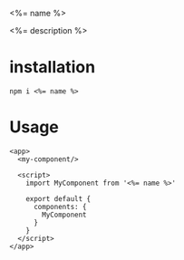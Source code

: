 <%= name %>

<%= description %>

# installation

```
npm i <%= name %>
```

# Usage

```riot
<app>
  <my-component/>

  <script>
    import MyComponent from '<%= name %>'

    export default {
      components: {
        MyComponent
      }
    }
  </script>
</app>

```
